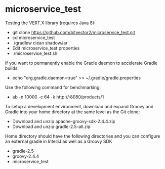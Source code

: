 # microservice_test

Testing the VERT.X library (requires Java 8):

* git clone https://github.com/bitvector2/microservice_test.git
* cd microservice_test
* ./gradlew clean shadowJar
* Edit microservice_test.properties
* ./microservice_test.sh

If you want to permanently enable the Gradle daemon to accelerate Gradle builds:

* echo "org.gradle.daemon=true" >> ~/.gradle/gradle.properties

Use the following command for benchmarking:

* ab -n 10000 -c 64 -k http://<hostname>:8080/products/1

To setup a development environment, download and expand Groovy and Gradle into your home directory at the same level as the Git clone:

* Download and unzip apache-groovy-sdk-2.4.4.zip
* Download and unzip gradle-2.5-all.zip

Home directory should have the following directories and you can configure an external gradle in IntelliJ as well as a Groovy SDK

* gradle-2.5
* groovy-2.4.4
* microservice_test

